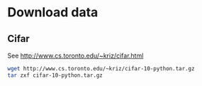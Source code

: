 # Download data

## Cifar

See http://www.cs.toronto.edu/~kriz/cifar.html

```bash
wget http://www.cs.toronto.edu/~kriz/cifar-10-python.tar.gz
tar zxf cifar-10-python.tar.gz
```
